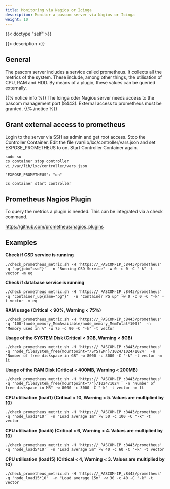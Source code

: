 ```yaml
---
title: Monitoring via Nagios or Icinga
description: Monitor a pascom server via Nagios or Icinga
weight: 10
---
```


{{< doctype "self" >}}

{{< description >}}

## General
The pascom server includes a service called prometheus. It collects all the metrics of the system. These include, among other things, the utilisation of CPU, RAM and HDD. By means of a plugin, these values can be queried externally.

{{% notice info %}}
The Icinga oder Nagios server needs access to the pascom management port (8443). External access to prometheus must be granted.
{{% /notice %}}

## Grant external access to prometheus
Login to the server via SSH as admin and get root access. Stop the Controller Container.
Edit the file /var/lib/lxc/controller/vars.json and set EXPOSE_PROMETHEUS to on. Start Controller Container again.


    sudo su
    cs container stop controller
    vi /var/lib/lxc/controller/vars.json

    "EXPOSE_PROMETHEUS": "on"

    cs container start controller



## Prometheus Nagios Plugin
To query the metrics a plugin is needed. This can be integrated via a check command.

https://github.com/prometheus/nagios_plugins

## Examples

**Check if CSD service is running**

    ./check_prometheus_metric.sh -H 'https://_PASCOM-IP_:8443/prometheus' -q 'up{job="csd"}'  -n "Running CSD Service" -w 0 -c 0 -C "-k" -t vector -m eq

**Check if database service is running**

    ./check_prometheus_metric.sh -H 'https://_PASCOM-IP_:8443/prometheus' -q 'container_up{name="pg"}'  -n "Container PG up" -w 0 -c 0 -C "-k" -t vector -m eq

**RAM usage (Critical < 90%, Warning < 75%)**

    ./check_prometheus_metric.sh -H 'https://_PASCOM-IP_:8443/prometheus' -q '100-(node_memory_MemAvailable/node_memory_MemTotal*100)'  -n "Memory used in %" -w 75 -c 90 -C "-k" -t vector

**Usage of the SYSTEM Disk (Critical < 3GB, Warning < 8GB)**

    ./check_prometheus_metric.sh -H 'https://_PASCOM-IP_:8443/prometheus' -q 'node_filesystem_free{mountpoint="/SYSTEM"}/1024/1024/1024'  -n "Number of free diskspace in GB" -w 8000 -c 3000 -C "-k" -t vector -m lt

**Usage of the RAM Disk (Critical < 400MB, Warning < 200MB)**

    ./check_prometheus_metric.sh -H 'https://_PASCOM-IP_:8443/prometheus' -q 'node_filesystem_free{mountpoint="/"}/1024/1024'  -n "Number of free diskspace in MB" -w 8000 -c 3000 -C "-k" -t vector -m lt

**CPU utilisation (load1)  (Critical < 10, Warning < 5. Values are multiplied by 10)**

    ./check_prometheus_metric.sh -H 'https://_PASCOM-IP_:8443/prometheus' -q 'node_load1*10'  -n "Load average 1m" -w 50 -c 100 -C "-k" -t vector

**CPU utilisation (load5) (Critical < 6, Warning < 4. Values are multiplied by 10)**

    ./check_prometheus_metric.sh -H 'https://_PASCOM-IP_:8443/prometheus' -q 'node_load5*10'  -n "Load average 5m" -w 40 -c 60 -C "-k" -t vector

**CPU utilisation (load15) (Critical < 4, Warning < 3. Values are multiplied by 10)**

    ./check_prometheus_metric.sh -H 'https://_PASCOM-IP_:8443/prometheus' -q 'node_load15*10'  -n "Load average 15m" -w 30 -c 40 -C "-k" -t vector
